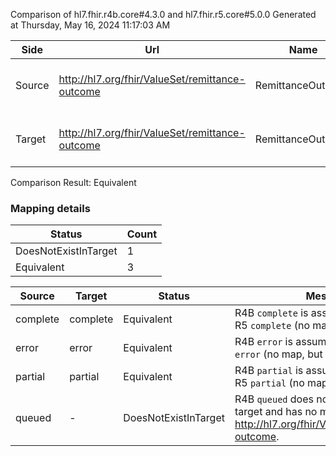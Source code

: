 Comparison of hl7.fhir.r4b.core#4.3.0 and hl7.fhir.r5.core#5.0.0
Generated at Thursday, May 16, 2024 11:17:03 AM

| Side | Url | Name | Title | Description |
| --- | --- | --- | --- | --- |
| Source | http://hl7.org/fhir/ValueSet/remittance-outcome | RemittanceOutcome | RemittanceOutcome | The outcome of the processing. |
| Target | http://hl7.org/fhir/ValueSet/remittance-outcome | RemittanceOutcome | RemittanceOutcome | The outcome of the processing. |


Comparison Result: Equivalent


### Mapping details

| Status | Count |
| ------ | ----- |
DoesNotExistInTarget | 1 |
Equivalent | 3 |


| Source | Target | Status | Message |
| ------ | ------ | ------ | ------- |
| complete | complete | Equivalent | R4B `complete` is assumed equivalent to R5 `complete` (no map, but codes match) |
| error | error | Equivalent | R4B `error` is assumed equivalent to R5 `error` (no map, but codes match) |
| partial | partial | Equivalent | R4B `partial` is assumed equivalent to R5 `partial` (no map, but codes match) |
| queued | - | DoesNotExistInTarget | R4B `queued` does not appear in the target and has no mapping for http://hl7.org/fhir/ValueSet/remittance-outcome. |

